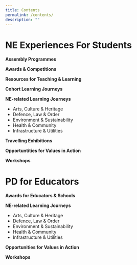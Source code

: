 ```yaml
---
title: Contents
permalink: /contents/
description: ""
---
```

# NE Experiences For Students

**Assembly Programmes**

**Awards & Competitions**

**Resources for Teaching & Learning** 

**Cohort Learning Journeys**

**NE-related Learning Journeys**
* Arts, Culture & Heritage
* Defence, Law & Order
* Environment & Sustainability
* Health & Community
* Infrastructure & Utilities

**Travelling Exhibitions**

**Opportuntities for Values in Action**

**Workshops**

# PD for Educators

**Awards for Educators & Schools**

**NE-related Learning Journeys**
* Arts, Culture & Heritage
* Defence, Law & Order
* Environment & Sustainability
* Health & Community
* Infrastructure & Utilities

**Opportunities for Values in Action**

**Workshops**